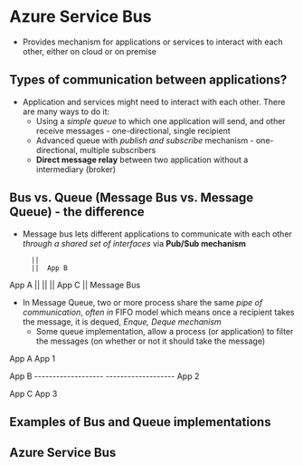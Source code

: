# Azure Service Bus
- Provides mechanism for applications or services to interact with each other, either on cloud or on premise

## Types of communication between applications?
- Application and services might need to interact with each other. There are many ways to do it: 
	- Using a *simple queue* to which one application will send, and other receive messages - one-directional, single recipient
	- Advanced queue with *publish and subscribe* mechanism - one-directional, multiple subscribers
	- **Direct message relay** between two application without a intermediary (broker)

## Bus vs. Queue (Message Bus vs. Message Queue) - the difference
- Message bus lets different applications to communicate with each other *through a shared set of interfaces* via **Pub/Sub mechanism**

		||
		||	App B
App A	||
		||
		||	App C
		||
	Message Bus

- In Message Queue, two or more process share the same *pipe of communication*, *often in* FIFO model which means once a recipient takes the message, it is dequed, *Enque, Deque mechanism*
	- Some queue implementation, allow a process (or application) to filter the messages (on whether or not it should take the message)

App A						App 1

App B   -------------------
		-------------------	App 2

App C						App 3

## Examples of Bus and Queue implementations

## Azure Service Bus 